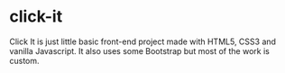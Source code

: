 # click-it
Click It is just little basic front-end project made with HTML5, CSS3 and vanilla Javascript. It also uses some Bootstrap but most of the work is custom.
